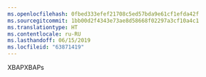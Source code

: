 ```yaml
---
ms.openlocfilehash: 0fbed333efef21708c5ed57bda9e61cf1efda42f
ms.sourcegitcommit: 1bb00d2f4343e73ae8d58668f02297a3cf10a4c1
ms.translationtype: HT
ms.contentlocale: ru-RU
ms.lasthandoff: 06/15/2019
ms.locfileid: "63871419"
---
```

<span data-ttu-id="009f1-101">XBAP</span><span class="sxs-lookup"><span data-stu-id="009f1-101">XBAPs</span></span>